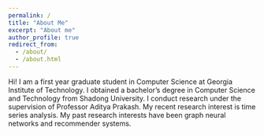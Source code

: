 ```yaml
---
permalink: /
title: "About Me"
excerpt: "About me"
author_profile: true
redirect_from: 
  - /about/
  - /about.html
---
```

Hi! I am a first year graduate student in Computer Science at Georgia Institute of Technology. I obtained a bachelor’s degree in Computer Science and Technology from Shadong University. I conduct research under the supervision of Professor Aditya Prakash. 
My recent research interest is time series analysis. My past research interests have been graph neural networks and recommender systems.
